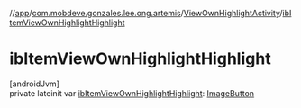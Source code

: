 //[app](../../../index.md)/[com.mobdeve.gonzales.lee.ong.artemis](../index.md)/[ViewOwnHighlightActivity](index.md)/[ibItemViewOwnHighlightHighlight](ib-item-view-own-highlight-highlight.md)

# ibItemViewOwnHighlightHighlight

[androidJvm]\
private lateinit var [ibItemViewOwnHighlightHighlight](ib-item-view-own-highlight-highlight.md): [ImageButton](https://developer.android.com/reference/kotlin/android/widget/ImageButton.html)
